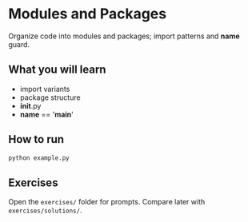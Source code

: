 # Modules and Packages

Organize code into modules and packages; import patterns and __name__ guard.

## What you will learn
- import variants
- package structure
- __init__.py
- __name__ == '__main__'

## How to run
```bash
python example.py
```

## Exercises
Open the `exercises/` folder for prompts. Compare later with `exercises/solutions/`.

